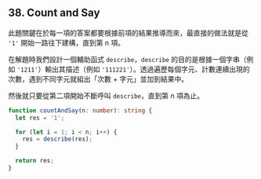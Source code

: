 ## 38. Count and Say

此題關鍵在於每一項的答案都要根據前項的結果推導而來，最直接的做法就是從 `'1'` 開始一路往下建構，直到第 n 項。

在解題時我們設計一個輔助函式 `describe`，`describe` 的目的是根據一個字串（例如 `'1211'`）輸出其描述（例如 `'111221'`）。透過遍歷每個字元、計數連續出現的次數，遇到不同字元就組出「次數 + 字元」並加到結果中。

然後就只要從第二項開始不斷呼叫 `describe`，直到第 n 項為止。

```ts
function countAndSay(n: number): string {
  let res = '1';

  for (let i = 1; i < n; i++) {
    res = describe(res);
  }

  return res;
}
```
